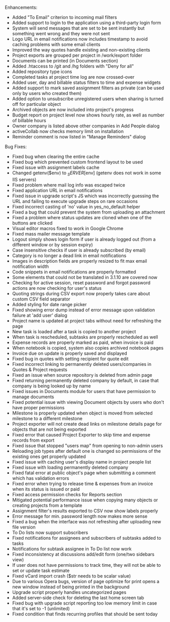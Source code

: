 Enhancements:

* Added "To Email" criterion to incoming mail filters
* Added support to login to the application using a third-party login form
* System will send messages that are set to be sent instantly but something went wrong and they were not sent
* Logo URL in email notifications now includes timestamp to avoid caching problems with some email clients
* Improved the way quotes handle existing and non-existing clients
* Project exports are grouped per project in /work/export folder
* Documents can be printed (in Documents section)
* Added .htaccess to /git and /hg folders with "Deny for all"
* Added repository type icons
* Completed tasks at project time log are now crossed-over
* Added user, day and billable status filters to time and expense widgets
* Added support to mark saved assignment filters as private (can be used only by users who created them)
* Added option to unsubscribe unregistered users when sharing is turned off for particular object
* Archived objects are now included into project's progress
* Budget report on project level now shows hourly rate, as well as number of billable hours
* Owner company is listed above other companies in Add People dialog
* activeCollab now checks memory limit on installation
* Reminder comment is now listed in "Manage Reminders" dialog

Bug Fixes:

* Fixed bug when clearing the entire cache
* Fixed bug which prevented custom frontend layout to be used
* Fixed issue with assignment labels cache
* Changed getenv($env) to $_SERVER[$env] (getenv does not work in some IIS servers)
* Fixed problem where mail log info was escaped twice
* Fixed application URL in email notifications
* Fixed issue in upgrade script's JS which was incorrectly guessing the URL and failing to execute upgrade steps on rare occasions
* Fixed incorrect casting of 'no' value in yes_no_default helper
* Fixed a bug that could prevent the system from uploading an attachment
* Fixed a problem where status updates are cloned when one of the buttons are clicked
* Visual editor macros fixed to work in Google Chrome
* Fixed mass mailer message template
* Logout simply shows login form if user is already logged out (from a different window or by session expiry)
* Case insensitive checks if user is already subscribed (by email)
* Category is no longer a dead link in email notifications
* Images in description fields are properly resized to fit max email notification width
* Code snippets in email notifications are properly formatted
* Some elements that could not be translated in 3.1.10 are covered now
* Checking for active session, reset password and forgot password actions are now checking for user's status
* Quoting strings during CSV export now properly takes care about custom CSV field separator
* Added styling for date range picker
* Fixed showing error dump instead of error message upon validation failure at 'add user' dialog
* Project name is updated at project tabs without need for refreshing the page
* New task is loaded after a task is copied to another project
* When task is rescheduled, subtasks are properly rescheduled as well
* Expense records are properly marked as paid, when invoice is paid
* When notebook is copied, system also copies archived notebook pages
* Invoice due on update is properly saved and displayed
* Fixed bug in quotes with setting recipient for quote edit
* Fixed incorrect linking to permanently deleted users/companies in Quotes & Project requests
* Fixed an issue when source repository is deleted from admin page
* Fixed returning permanently deleted company by default, in case that company is being looked up by name
* Fixed issues in Documents module for users that have permission to manage documents
* Fixed potential issue with viewing Document objects by users who don't have proper permissions
* Milestone is properly updated when object is moved from selected milestone to a different milestone
* Project exporter will not create dead links on milestone details page for objects that are not being exported
* Fixed error that caused Project Exporter to skip time and expense records from export
* Fixed issue that stopped "users map" from opening to non-admin users
* Reloading job types after default one is changed so permissions of the existing ones get properly updated
* Fixed issue with caching user's display name in project people list
* Fixed issue with loading permanently deleted company
* Fixed fatal error at public object's page when submitting a comment which has validation errors
* Fixed error when trying to release time & expenses from an invoice when its status is issued or paid
* Fixed access permission checks for Reports section
* Mitigated potential performance issue when copying many objects or creating projects from a template
* Assignment filter's results exported to CSV now show labels properly
* Error message for min. password length now makes more sense
* Fixed a bug when the interface was not refreshing after uploading new file version
* To Do lists now support subscribers
* Fixed notifications for assignees and subscribers of subtasks added to tasks
* Notifications for subtask assignee in To Do list now work
* Fixed inconsistency at discussions add/edit form (one/two sidebars view)
* If user does not have permissions to track time, they will not be able to set or update task estimate
* Fixed vCard import crash ($str needs to be scalar value)
* Due to various Opera bugs, version of page optimize for print opens a new window instead of being printed in the background
* Upgrade script properly handles uncategorized pages
* Added server-side check for deleting the last home screen tab
* Fixed bug with upgrade script reporting too low memory limit in case that it's set to -1 (unlimited)
* Fixed condition that finds recurring profiles that should be sent today